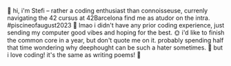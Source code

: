   🌸 hi, i'm Stefi – rather a coding enthusiast than connoisseuse, currenly navigating the 42 cursus at 42Barcelona find me as atudor on the intra. #piscineofaugust2023
  🌼 lmao i didn't have any prior coding experience, just sending my computer good vibes and hoping for the best.
  🌞 i'd like to finish the common core in a year, but don't quote me on it. probably spending half that time wondering why deephought can be such a hater sometimes.
  🌟 but i love coding! it's the same as writing poems! 🌸
